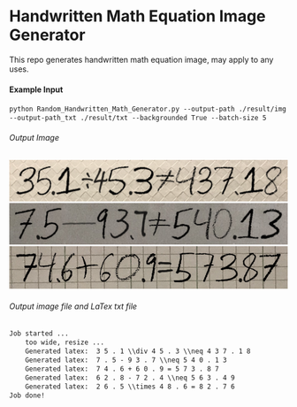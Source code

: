 # Handwritten Math Equation Image Generator
This repo generates handwritten math equation image, may apply to any uses.

#### Example Input
```
python Random_Handwritten_Math_Generator.py --output-path ./result/img --output-path_txt ./result/txt --backgrounded True --batch-size 5
```
###### Output Image
![alt text](https://github.com/Learningpal-Tech/Handwritten-Math-Equation-Image-Generator/blob/master/result/img/Math0_20180202183552.png?raw=true)
![](https://github.com/Learningpal-Tech/Handwritten-Math-Equation-Image-Generator/blob/master/result/img/Math1_20180202183552.png?raw=true)
![](https://github.com/Learningpal-Tech/Handwritten-Math-Equation-Image-Generator/blob/master/result/img/Math2_20180202183552.png?raw=true)

###### Output image file and LaTex txt file
```
Job started ...
    too wide, resize ...
    Generated latex:  3 5 . 1 \\div 4 5 . 3 \\neq 4 3 7 . 1 8
    Generated latex:  7 . 5 - 9 3 . 7 \\neq 5 4 0 . 1 3
    Generated latex:  7 4 . 6 + 6 0 . 9 = 5 7 3 . 8 7
    Generated latex:  6 2 . 8 - 7 2 . 4 \\neq 5 6 3 . 4 9
    Generated latex:  2 6 . 5 \\times 4 8 . 6 = 8 2 . 7 6
Job done!
```
